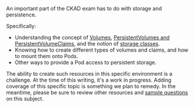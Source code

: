 
An important part of the CKAD exam has to do with storage and persistence.

Specifically:

- Understanding the concept of [Volumes](https://kubernetes.io/docs/concepts/storage/volumes/), [PersistentVolumes and PersistentVolumeClaims](https://kubernetes.io/docs/concepts/storage/persistent-volumes/), and the notion of [storage classes](https://kubernetes.io/docs/concepts/storage/storage-classes/).
- Knowing how to create different types of volumes and claims, and how to mount them onto Pods.
- Other ways to provide a Pod access to persistent storage.

The ability to create such resources in this specific environment is a challenge.  At the time of this writing, it's a work in progress.  Adding coverage of this specific topic is something we plan to remedy.  In the meantime, please be sure to review other resources and [sample questions](https://github.com/dgkanatsios/CKAD-exercises/blob/master/g.state.md) on this subject.
